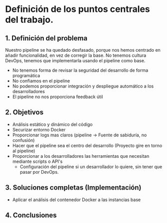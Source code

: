 # Definición de los puntos centrales del trabajo.

## 1. Definición del problema

Nuestro pipeline se ha quedado desfasado, porque nos hemos centrado en añadir funcionalidad, en vez de corregir la base.
No tenemos cultura DevOps, tenemos que implementarla usando el pipeline como base.

* No tenemos forma de revisar la seguridad del desarrollo de forma programática
* No confiamos en el pipeline
* No podemos proporcionar integración y despliegue automático a los desarrolladores
* El pipeline no nos proporciona feedback útil

## 2. Objetivos

* Análisis estático y dinámico del código
* Securizar entorno Docker
* Proporcionar logs mas claros (pipeline -> Fuente de sabiduría, no confusión)
* Hacer que el pipeline sea el centro del desarrollo (Proyecto gire en torno al pipeline)
* Proporcionar a los desarrolladores las herramientas que necesitan mediante scripts o API's 
    * Configuración del pipeline si un desarrollador lo quiere, sin tener que pasar por DevOps.

## 3. Soluciones completas (Implementación)

* Aplicar el análisis del contenedor Docker a las instancias base

## 4. Conclusiones
